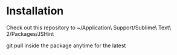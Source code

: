 Installation
============

Check out this repository to ~/Application\ Support/Sublime\ Text\ 2/Packages/JSHint

git pull inside the package anytime for the latest
